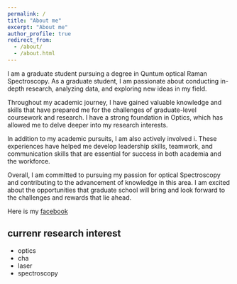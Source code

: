 ```yaml
---
permalink: /
title: "About me"
excerpt: "About me"
author_profile: true
redirect_from: 
  - /about/
  - /about.html
---
```


I am a graduate student pursuing a degree in Quntum optical Raman Spectroscopy. As a graduate student, I am passionate about conducting in-depth research, analyzing data, and exploring new ideas in my field.

Throughout my academic journey, I have gained valuable knowledge and skills that have prepared me for the challenges of graduate-level coursework and research. I have a strong foundation in Optics, which has allowed me to delve deeper into my research interests.

In addition to my academic pursuits, I am also actively involved i. These experiences have helped me develop leadership skills, teamwork, and communication skills that are essential for success in both academia and the workforce.

Overall, I am committed to pursuing my passion for   optical Spectroscopy  and contributing to the advancement of knowledge in this area. I am excited about the opportunities that graduate school will bring and look forward to the challenges and rewards that lie ahead.

Here is my [facebook](https://www.facebook.com/)

## currenr research interest
* optics
* cha
* laser
* spectroscopy

